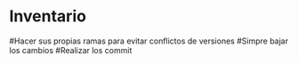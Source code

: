 # Inventario
#Hacer sus propias ramas para evitar conflictos de versiones 
#Simpre bajar los cambios 
#Realizar los commit 
